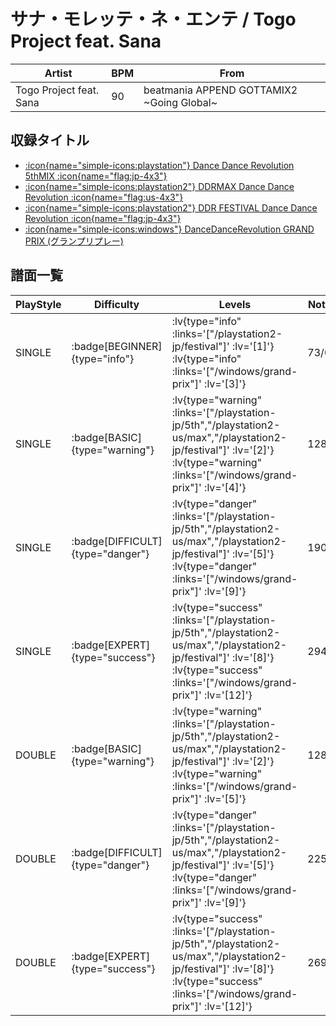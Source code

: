 # サナ・モレッテ・ネ・エンテ / Togo Project feat. Sana

|Artist|BPM|From|
|------|---|----|
|Togo Project feat. Sana|90|beatmania APPEND GOTTAMIX2 ~Going Global~|

## 収録タイトル

- [ :icon{name="simple-icons:playstation"} Dance Dance Revolution 5thMIX :icon{name="flag:jp-4x3"} ](/playstation-jp/5th)
- [ :icon{name="simple-icons:playstation2"} DDRMAX Dance Dance Revolution :icon{name="flag:us-4x3"} ](/playstation2-us/max)
- [ :icon{name="simple-icons:playstation2"} DDR FESTIVAL Dance Dance Revolution :icon{name="flag:jp-4x3"} ](/playstation2-jp/festival)
- [ :icon{name="simple-icons:windows"} DanceDanceRevolution GRAND PRIX (グランプリプレー)](/windows/grand-prix)

## 譜面一覧

|PlayStyle|Difficulty|Levels|Notes|Movie|
|---------|----------|------|-----|-----|
|SINGLE| :badge[BEGINNER]{type="info"} | :lv{type="info" :links='["/playstation2-jp/festival"]' :lv='[1]'}  :lv{type="info" :links='["/windows/grand-prix"]' :lv='[3]'} |73/0||
|SINGLE| :badge[BASIC]{type="warning"} | :lv{type="warning" :links='["/playstation-jp/5th","/playstation2-us/max","/playstation2-jp/festival"]' :lv='[2]'}  :lv{type="warning" :links='["/windows/grand-prix"]' :lv='[4]'} |128/0||
|SINGLE| :badge[DIFFICULT]{type="danger"} | :lv{type="danger" :links='["/playstation-jp/5th","/playstation2-us/max","/playstation2-jp/festival"]' :lv='[5]'}  :lv{type="danger" :links='["/windows/grand-prix"]' :lv='[9]'} |190/0||
|SINGLE| :badge[EXPERT]{type="success"} | :lv{type="success" :links='["/playstation-jp/5th","/playstation2-us/max","/playstation2-jp/festival"]' :lv='[8]'}  :lv{type="success" :links='["/windows/grand-prix"]' :lv='[12]'} |294/0||
|DOUBLE| :badge[BASIC]{type="warning"} | :lv{type="warning" :links='["/playstation-jp/5th","/playstation2-us/max","/playstation2-jp/festival"]' :lv='[2]'}  :lv{type="warning" :links='["/windows/grand-prix"]' :lv='[5]'} |128/0||
|DOUBLE| :badge[DIFFICULT]{type="danger"} | :lv{type="danger" :links='["/playstation-jp/5th","/playstation2-us/max","/playstation2-jp/festival"]' :lv='[5]'}  :lv{type="danger" :links='["/windows/grand-prix"]' :lv='[9]'} |225/0||
|DOUBLE| :badge[EXPERT]{type="success"} | :lv{type="success" :links='["/playstation-jp/5th","/playstation2-us/max","/playstation2-jp/festival"]' :lv='[8]'}  :lv{type="success" :links='["/windows/grand-prix"]' :lv='[12]'} |269/0||
